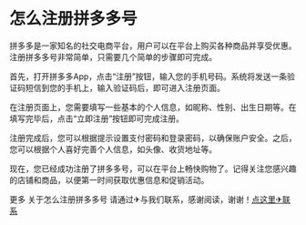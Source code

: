 # 怎么注册拼多多号

拼多多是一家知名的社交电商平台，用户可以在平台上购买各种商品并享受优惠。注册拼多多号非常简单，只需要几个简单的步骤即可完成。

首先，打开拼多多App，点击“注册”按钮，输入您的手机号码。系统将发送一条验证码短信到您的手机上，输入验证码后，即可进入注册页面。

在注册页面上，您需要填写一些基本的个人信息，如昵称、性别、出生日期等。在填写完毕后，点击“立即注册”按钮即可完成注册。

注册完成后，您可以根据提示设置支付密码和登录密码，以确保账户安全。之后，您可以根据个人喜好完善个人信息，如头像、收货地址等。

现在，您已经成功注册了拼多多号，可以在平台上畅快购物了。记得关注您感兴趣的店铺和商品，以便第一时间获取优惠信息和促销活动。

更多 关于怎么注册拼多多号 请通过✈与我们联系，感谢阅读，谢谢！[点这里✈联系](https://www.k02.cc)